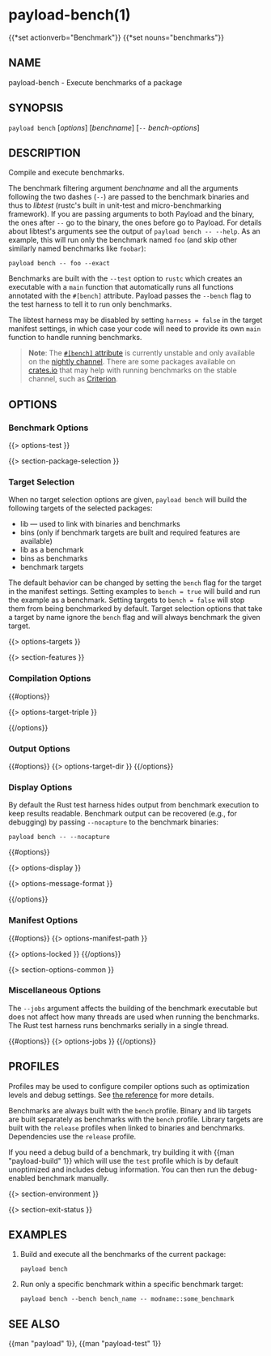 # payload-bench(1)
{{*set actionverb="Benchmark"}}
{{*set nouns="benchmarks"}}

## NAME

payload-bench - Execute benchmarks of a package

## SYNOPSIS

`payload bench` [_options_] [_benchname_] [`--` _bench-options_]

## DESCRIPTION

Compile and execute benchmarks.

The benchmark filtering argument _benchname_ and all the arguments following
the two dashes (`--`) are passed to the benchmark binaries and thus to
_libtest_ (rustc's built in unit-test and micro-benchmarking framework). If
you are passing arguments to both Payload and the binary, the ones after `--` go
to the binary, the ones before go to Payload. For details about libtest's
arguments see the output of `payload bench -- --help`.  As an example, this will
run only the benchmark named `foo` (and skip other similarly named benchmarks
like `foobar`):

    payload bench -- foo --exact

Benchmarks are built with the `--test` option to `rustc` which creates an
executable with a `main` function that automatically runs all functions
annotated with the `#[bench]` attribute. Payload passes the `--bench` flag to
the test harness to tell it to run only benchmarks.

The libtest harness may be disabled by setting `harness = false` in the target
manifest settings, in which case your code will need to provide its own `main`
function to handle running benchmarks.

> **Note**: The
> [`#[bench]` attribute](https://doc.dustlang.com/nightly/unstable-book/library-features/test.html)
> is currently unstable and only available on the
> [nightly channel](https://doc.dustlang.com/book/appendix-07-nightly-rust.html).
> There are some packages available on
> [crates.io](https://crates.io/keywords/benchmark) that may help with
> running benchmarks on the stable channel, such as
> [Criterion](https://crates.io/crates/criterion).

## OPTIONS

### Benchmark Options

{{> options-test }}

{{> section-package-selection }}

### Target Selection

When no target selection options are given, `payload bench` will build the
following targets of the selected packages:

- lib — used to link with binaries and benchmarks
- bins (only if benchmark targets are built and required features are
  available)
- lib as a benchmark
- bins as benchmarks
- benchmark targets

The default behavior can be changed by setting the `bench` flag for the target
in the manifest settings. Setting examples to `bench = true` will build and
run the example as a benchmark. Setting targets to `bench = false` will stop
them from being benchmarked by default. Target selection options that take a
target by name ignore the `bench` flag and will always benchmark the given
target.

{{> options-targets }}

{{> section-features }}

### Compilation Options

{{#options}}

{{> options-target-triple }}

{{/options}}

### Output Options

{{#options}}
{{> options-target-dir }}
{{/options}}

### Display Options

By default the Rust test harness hides output from benchmark execution to keep
results readable. Benchmark output can be recovered (e.g., for debugging) by
passing `--nocapture` to the benchmark binaries:

    payload bench -- --nocapture

{{#options}}

{{> options-display }}

{{> options-message-format }}

{{/options}}

### Manifest Options

{{#options}}
{{> options-manifest-path }}

{{> options-locked }}
{{/options}}

{{> section-options-common }}

### Miscellaneous Options

The `--jobs` argument affects the building of the benchmark executable but
does not affect how many threads are used when running the benchmarks. The
Rust test harness runs benchmarks serially in a single thread.

{{#options}}
{{> options-jobs }}
{{/options}}

## PROFILES

Profiles may be used to configure compiler options such as optimization levels
and debug settings. See
[the reference](../reference/profiles.html)
for more details.

Benchmarks are always built with the `bench` profile. Binary and lib targets
are built separately as benchmarks with the `bench` profile. Library targets
are built with the `release` profiles when linked to binaries and benchmarks.
Dependencies use the `release` profile.

If you need a debug build of a benchmark, try building it with
{{man "payload-build" 1}} which will use the `test` profile which is by default
unoptimized and includes debug information. You can then run the debug-enabled
benchmark manually.

{{> section-environment }}

{{> section-exit-status }}

## EXAMPLES

1. Build and execute all the benchmarks of the current package:

       payload bench

2. Run only a specific benchmark within a specific benchmark target:

       payload bench --bench bench_name -- modname::some_benchmark

## SEE ALSO
{{man "payload" 1}}, {{man "payload-test" 1}}
